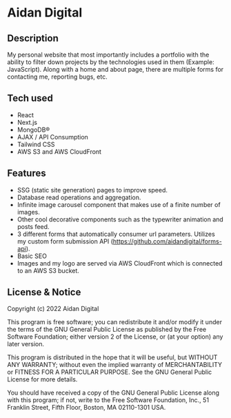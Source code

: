 # Aidan Digital

## Description
My personal website that most importantly includes a portfolio with the ability to filter down projects by the technologies used in them (Example: JavaScript). Along with a home and about page, there are multiple forms for contacting me, reporting bugs, etc.

## Tech used
* React
* Next.js
* MongoDB®
* AJAX / API Consumption
* Tailwind CSS
* AWS S3 and AWS CloudFront

## Features
* SSG (static site generation) pages to improve speed.
* Database read operations and aggregation.
* Infinite image carousel component that makes use of a finite number of images.
* Other cool decorative components such as the typewriter animation and posts feed.
* 3 different forms that automatically consumer url parameters. Utilizes my custom form submission API (https://github.com/aidandigital/forms-api).
* Basic SEO
* Images and my logo are served via AWS CloudFront which is connected to an AWS S3 bucket.

## License & Notice
Copyright (c) 2022 Aidan Digital

This program is free software; you can redistribute it and/or modify
it under the terms of the GNU General Public License as published by
the Free Software Foundation; either version 2 of the License, or
(at your option) any later version.

This program is distributed in the hope that it will be useful,
but WITHOUT ANY WARRANTY; without even the implied warranty of
MERCHANTABILITY or FITNESS FOR A PARTICULAR PURPOSE.  See the
GNU General Public License for more details.

You should have received a copy of the GNU General Public License along
with this program; if not, write to the Free Software Foundation, Inc.,
51 Franklin Street, Fifth Floor, Boston, MA 02110-1301 USA.

